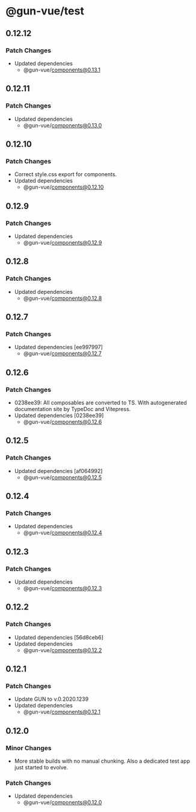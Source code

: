 # @gun-vue/test

## 0.12.12

### Patch Changes

- Updated dependencies
  - @gun-vue/components@0.13.1

## 0.12.11

### Patch Changes

- Updated dependencies
  - @gun-vue/components@0.13.0

## 0.12.10

### Patch Changes

- Correct style.css export for components.
- Updated dependencies
  - @gun-vue/components@0.12.10

## 0.12.9

### Patch Changes

- Updated dependencies
  - @gun-vue/components@0.12.9

## 0.12.8

### Patch Changes

- Updated dependencies
  - @gun-vue/components@0.12.8

## 0.12.7

### Patch Changes

- Updated dependencies [ee997997]
  - @gun-vue/components@0.12.7

## 0.12.6

### Patch Changes

- 0238ee39: All composables are converted to TS. With autogenerated documentation site by TypeDoc and Vitepress.
- Updated dependencies [0238ee39]
  - @gun-vue/components@0.12.6

## 0.12.5

### Patch Changes

- Updated dependencies [af064992]
  - @gun-vue/components@0.12.5

## 0.12.4

### Patch Changes

- Updated dependencies
  - @gun-vue/components@0.12.4

## 0.12.3

### Patch Changes

- Updated dependencies
  - @gun-vue/components@0.12.3

## 0.12.2

### Patch Changes

- Updated dependencies [56d8ceb6]
- Updated dependencies
  - @gun-vue/components@0.12.2

## 0.12.1

### Patch Changes

- Update GUN to v.0.2020.1239
- Updated dependencies
  - @gun-vue/components@0.12.1

## 0.12.0

### Minor Changes

- More stable builds with no manual chunking. Also a dedicated test app just started to evolve.

### Patch Changes

- Updated dependencies
  - @gun-vue/components@0.12.0
